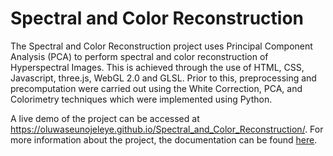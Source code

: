 # Spectral and Color Reconstruction

The Spectral and Color Reconstruction project uses Principal Component Analysis (PCA) to perform spectral and color reconstruction of Hyperspectral Images. This is achieved through the use of HTML, CSS, Javascript, three.js, WebGL 2.0 and GLSL. Prior to this, preprocessing and precomputation were carried out using the White Correction, PCA, and Colorimetry techniques which were implemented using Python.

A live demo of the project can be accessed at <a href="https://oluwaseunojeleye.github.io/Spectral_and_Color_Reconstruction/" target="_blank">https://oluwaseunojeleye.github.io/Spectral_and_Color_Reconstruction/</a>. For more information about the project, the documentation can be found <a href="https://github.com/OluwaseunOjeleye/Spectral_and_Color_Reconstruction/blob/main/Documentation.pdf" target="_blank">here</a>.
